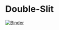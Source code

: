 # Double-Slit
[![Binder](https://mybinder.org/badge_logo.svg)](https://mybinder.org/v2/gh/bfatim0042/Double-Slit/master)
